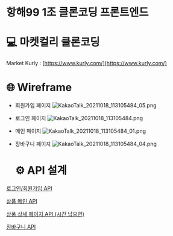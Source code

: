 # 항해99 1조 클론코딩 프론트엔드

# 💻 마켓컬리 클론코딩

Market Kurly : [https://www.kurly.com/](https://www.kurly.com/)

# 🌐 Wireframe

- 회원가입 페이지
  ![KakaoTalk_20211018_113105484_05.png](https://user-images.githubusercontent.com/71538344/137849742-e8009429-b7aa-4640-8bef-f1e33a7c6e4e.png)
- 로그인 페이지
  ![KakaoTalk_20211018_113105484.png](https://user-images.githubusercontent.com/71538344/137849552-6fd18707-ffe8-4c05-852e-1aea336804e7.png)
- 메인 페이지
  ![KakaoTalk_20211018_113105484_01.png](https://user-images.githubusercontent.com/71538344/137849584-51b9d888-d867-4fcd-9cc0-a8dffb5498b6.png)
- 장바구니 페이지
  ![KakaoTalk_20211018_113105484_04.png](https://user-images.githubusercontent.com/71538344/137849785-2f4e0cb7-62a9-4ccf-92fd-ef563b302722.png)

  # ⚙️ API 설계

[로그인/회원가입 API](https://www.notion.so/6f13d2e060e24346b239a71a24afaec1)

[상품 메인 API](https://www.notion.so/4871500afff24774b05fc9501a6cc552)

[상품 상세 페이지 API (시간 남으면)](https://www.notion.so/7bcc6491c374468d9d5a5b70a08d1dd3)

[장바구니 API](https://www.notion.so/6728e8ec9d9a4e6eb993dd475a825bb4)
